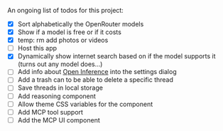 An ongoing list of todos for this project:

- [x] Sort alphabetically the OpenRouter models 
- [x] Show if a model is free or if it costs
- [x] temp: rm add photos or videos
- [ ] Host this app
- [x] Dynamically show internet search based on if the model supports it (turns out any model does...)
- [ ] Add info about [Open Inference](https://www.openinference.xyz/) into the settings dialog
- [ ] Add a trash can to be able to delete a specific thread
- [ ] Save threads in local storage
- [ ] Add reasoning component
- [ ] Allow theme CSS variables for the component
- [ ] Add MCP tool support
- [ ] Add the MCP UI component